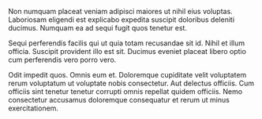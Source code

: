 Non numquam placeat veniam adipisci maiores ut nihil eius voluptas. Laboriosam eligendi est explicabo expedita suscipit doloribus deleniti ducimus. Numquam ea ad sequi fugit quos tenetur est.
 Sequi perferendis facilis qui ut quia totam recusandae sit id. Nihil et illum officia. Suscipit provident illo est sit. Ducimus eveniet placeat libero optio cum perferendis vero porro vero.
 Odit impedit quos. Omnis eum et. Doloremque cupiditate velit voluptatem rerum voluptatum ut voluptate nobis consectetur. Aut delectus officiis. Cum officiis sint tenetur tenetur corrupti omnis repellat quidem officiis. Nemo consectetur accusamus doloremque consequatur et rerum ut minus exercitationem.